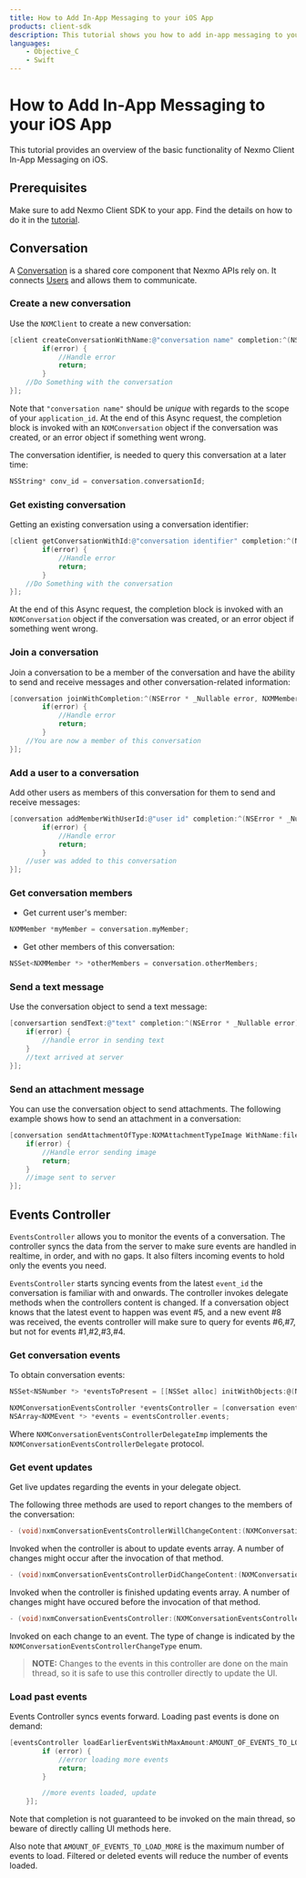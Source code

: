 ```yaml
---
title: How to Add In-App Messaging to your iOS App
products: client-sdk
description: This tutorial shows you how to add in-app messaging to your iOS application using the Nexmo Client SDK.
languages:
    - Objective_C 
    - Swift
---
```


# How to Add In-App Messaging to your iOS App

This tutorial provides an overview of the basic functionality of Nexmo Client In-App Messaging on iOS.

## Prerequisites

Make sure to add Nexmo Client SDK to your app. Find the details on how to do it in the [tutorial](/tutorials/client-sdk-ios-add-sdk-to-your-app).

## Conversation

A [Conversation](/conversation/concepts/conversation) is a shared core component that Nexmo APIs rely on. It connects [Users](/conversation/concepts/user) and allows them to communicate.

### Create a new conversation

Use the `NXMClient` to create a new conversation:

```objective-c
[client createConversationWithName:@"conversation name" completion:^(NSError * _Nullable error, NXMConversation * _Nullable conversation) {
        if(error) {
            //Handle error
            return;
        }
    //Do Something with the conversation
}];
```

Note that `"conversation name"` should be *unique* with regards to the scope of your `application_id`. At the end of this Async request, the completion block is invoked with an `NXMConversation` object if the conversation was created, or an error object if something went wrong. 

The conversation identifier, is needed to query this conversation at a later time:

```objective-c
NSString* conv_id = conversation.conversationId;
```

### Get existing conversation

Getting an existing conversation using a conversation identifier:

```objective-c
[client getConversationWithId:@"conversation identifier" completion:^(NSError * _Nullable error, NXMConversation * _Nullable conversation) {
        if(error) {
            //Handle error
            return;
        }
    //Do Something with the conversation
}];
```

At the end of this Async request, the completion block is invoked with an `NXMConversation` object if the conversation was created, or an error object if something went wrong.

### Join a conversation

Join a conversation to be a member of the conversation and have the ability to send and receive messages and other conversation-related information:

```objective-c
[conversation joinWithCompletion:^(NSError * _Nullable error, NXMMember * _Nullable member) {
        if(error) {
            //Handle error
            return;
        }
    //You are now a member of this conversation
}];
```

### Add a user to a conversation

Add other users as members of this conversation for them to send and receive messages:

```objective-c
[conversation addMemberWithUserId:@"user id" completion:^(NSError * _Nullable error, NXMMember * _Nullable member) {
        if(error) {
            //Handle error
            return;
        }
    //user was added to this conversation
}];
```

### Get conversation members

* Get current user's member:

```objective-c
NXMMember *myMember = conversation.myMember;
```

* Get other members of this conversation:

```objective-c
NSSet<NXMMember *> *otherMembers = conversation.otherMembers;
```

### Send a text message

Use the conversation object to send a text message:

```objective-c
[conversartion sendText:@"text" completion:^(NSError * _Nullable error) {
    if(error) {
        //handle error in sending text
    }
    //text arrived at server
}];
```

### Send an attachment message

You can use the conversation object to send attachments. The following example shows how to send an attachment in a conversation:

```objective-c
[conversation sendAttachmentOfType:NXMAttachmentTypeImage WithName:filename data:data completion:^(NSError * _Nullable error) {
    if(error) {
        //Handle error sending image
        return;
    }
    //image sent to server
}];
```

## Events Controller

`EventsController` allows you to monitor the events of a conversation. The controller syncs the data from the server to make sure events are handled in realtime, in order, and with no gaps. It also filters incoming events to hold only the events you need.

`EventsController` starts syncing events from the latest `event_id` the conversation is familiar with and onwards. The controller invokes delegate methods when the controllers content is changed. If a conversation object knows that the latest event to happen was event #5, and a new event #8 was received, the events controller will make sure to query for events #6,#7, but not for events #1,#2,#3,#4.

### Get conversation events  

To obtain conversation events:

```objective-c
NSSet<NSNumber *> *eventsToPresent = [[NSSet alloc] initWithObjects:@(NXMEventTypeText),@(NXMEventTypeImage),@(NXMEventTypeMessageStatus),@(NXMEventTypeMedia),@(NXMEventTypeMember),@(NXMEventTypeSip),@(NXMEventTypeGeneral), nil];

NXMConversationEventsController *eventsController = [conversation eventsControllerWithTypes:eventsToPresent andDelegate:NXMConversationEventsControllerDelegateImp];
NSArray<NXMEvent *> *events = eventsController.events;
```

Where `NXMConversationEventsControllerDelegateImp` implements the `NXMConversationEventsControllerDelegate` protocol.

### Get event updates

Get live updates regarding the events in your delegate object.

The following three methods are used to report changes to the members of the conversation:

```objective-c
- (void)nxmConversationEventsControllerWillChangeContent:(NXMConversationEventsController *_Nonnull)controller;
```

Invoked when the controller is about to update events array. A number of changes might occur after the invocation of that method.

```objective-c
- (void)nxmConversationEventsControllerDidChangeContent:(NXMConversationEventsController *_Nonnull)controller;
```

Invoked when the controller is finished updating events array. A number of changes might have occured before the invocation of that method.

```objective-c
- (void)nxmConversationEventsController:(NXMConversationEventsController *_Nonnull)controller didChangeEvent:(NXMEvent*_Nonnull)anEvent atIndex:(NSUInteger)index forChangeType:(NXMConversationEventsControllerChangeType)type newIndex:(NSUInteger)newIndex;
```

Invoked on each change to an event. The type of change is indicated by the `NXMConversationEventsControllerChangeType` enum.

> **NOTE:** Changes to the events in this controller are done on the main thread, so it is safe to use this controller directly to update the UI.

### Load past events

Events Controller syncs events forward. Loading past events is done on demand:

```objective-c
[eventsController loadEarlierEventsWithMaxAmount:AMOUNT_OF_EVENTS_TO_LOAD_MORE completion:^(NSError * _Nullable error) {
        if (error) {
            //error loading more events
            return;
        }

        //more events loaded, update
    }];
```

Note that completion is not guaranteed to be invoked on the main thread, so beware of directly calling UI methods here.

Also note that `AMOUNT_OF_EVENTS_TO_LOAD_MORE` is the maximum number of events to load. Filtered or deleted events will reduce the number of events loaded.
